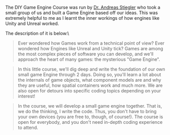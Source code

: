 The DIY Game Engine Course was run by [Dr. Andreas Stiegler](https://www.edx.org/bio/andreas-stiegler) who took a small group of us and built a Game Engine based off our ideas. This was extremely helpful to me as I learnt the inner workings of how engines like Unity and Unreal worked.

The description of it is below:\
> Ever wondered how Games work from a technical point of view? Ever wondered how Engines like Unreal and Unity tick? Games are among the most complex pieces of software you can develop, and we'll approach the heart of many games: the mysterious "Game Engine". 

> In this little course, we'll dig deep and write the foundation of our own small game Engine through 2 days. Doing so, you'll learn a lot about the internals of game objects, what component models are and why they are useful, how spatial containers work and much more. We are also open for detours into specific coding topics depending on your interest!

> In the course, we will develop a small game engine together. That is, we do the thinking, I write the code. Thus, you don't have to bring your own devices (you are free to, though, of course!). The course is open for everybody, and you don't need in-depth coding experience to attend.